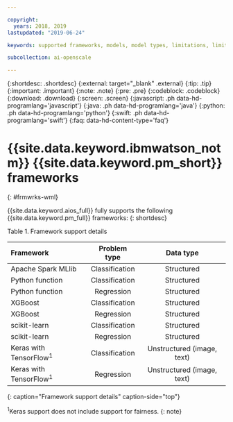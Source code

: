 ```yaml
---

copyright:
  years: 2018, 2019
lastupdated: "2019-06-24"

keywords: supported frameworks, models, model types, limitations, limits

subcollection: ai-openscale

---
```


{:shortdesc: .shortdesc}
{:external: target="_blank" .external}
{:tip: .tip}
{:important: .important}
{:note: .note}
{:pre: .pre}
{:codeblock: .codeblock}
{:download: .download}
{:screen: .screen}
{:javascript: .ph data-hd-programlang='javascript'}
{:java: .ph data-hd-programlang='java'}
{:python: .ph data-hd-programlang='python'}
{:swift: .ph data-hd-programlang='swift'}
{:faq: data-hd-content-type='faq'}

# {{site.data.keyword.ibmwatson_notm}} {{site.data.keyword.pm_short}} frameworks
{: #frmwrks-wml}

{{site.data.keyword.aios_full}} fully supports the following {{site.data.keyword.pm_full}} frameworks: 
{: shortdesc}

Table 1. Framework support details

| Framework | Problem type | Data type |
|:---|:---:|:---:|
| Apache Spark MLlib | Classification | Structured |
| Python function | Classification | Structured |
| Python function | Regression | Structured |
| XGBoost | Classification | Structured |
| XGBoost | Regression | Structured |
| scikit-learn | Classification | Structured |
| scikit-learn | Regression | Structured |
| Keras with TensorFlow<sup>1</sup> | Classification | Unstructured (image, text) |
| Keras with TensorFlow<sup>1</sup> | Regression | Unstructured (image, text) |
{: caption="Framework support details" caption-side="top"}

<sup>1</sup>Keras support does not include support for fairness.
{: note}




